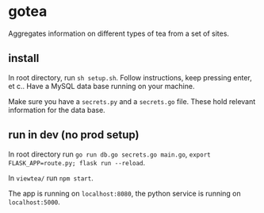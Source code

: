 # gotea
Aggregates information on different types of tea from a set of sites.

## install

In root directory, run `sh setup.sh`. Follow instructions, keep pressing enter, et c.. Have a MySQL data base running on your machine.


Make sure you have a `secrets.py` and a `secrets.go` file. These hold relevant information for the data base.

## run in dev (no prod setup)

In root directory run `go run db.go secrets.go main.go`, `export FLASK_APP=route.py; flask run --reload`.

In `viewtea/` run `npm start`.

The app is running on `localhost:8080`, the python service is running on `localhost:5000`.
